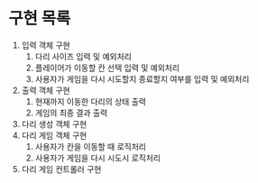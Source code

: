 # 구현 목록
1. 입력 객체 구현
   1. 다리 사이즈 입력 및 예외처리
   2. 플레이어가 이동할 칸 선택 입력 및 예외처리
   3. 사용자가 게임을 다시 시도할지 종료할지 여부를 입력 및 예외처리
2. 출력 객체 구현
   1. 현재까지 이동한 다리의 상태 출력
   2. 게임의 최종 결과 출력
3. 다리 생성 객체 구현
4. 다리 게임 객체 구현
   1. 사용자가 칸을 이동할 때 로직처리
   2. 사용자가 게임을 다시 시도시 로직처리
5. 다리 게임 컨트롤러 구현